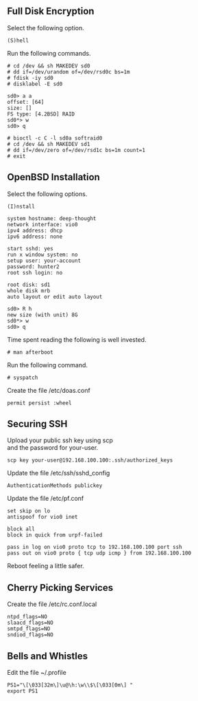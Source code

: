 Full Disk Encryption
--------------------
Select the following option.

    (S)hell

Run the following commands.

    # cd /dev && sh MAKEDEV sd0
    # dd if=/dev/urandom of=/dev/rsd0c bs=1m
    # fdisk -iy sd0
    # disklabel -E sd0

    sd0> a a
    offset: [64]
    size: []
    FS type: [4.2BSD] RAID
    sd0*> w
    sd0> q

    # bioctl -c C -l sd0a softraid0
    # cd /dev && sh MAKEDEV sd1
    # dd if=/dev/zero of=/dev/rsd1c bs=1m count=1
    # exit

OpenBSD Installation
--------------------
Select the following options.

    (I)nstall

    system hostname: deep-thought
    network interface: vio0
    ipv4 address: dhcp
    ipv6 address: none

    start sshd: yes
    run x window system: no
    setup user: your-account
    password: hunter2
    root ssh login: no

    root disk: sd1
    whole disk mrb
    auto layout or edit auto layout

    sd0> R h
    new size (with unit) 8G
    sd0*> w
    sd0> q

Time spent reading the following is well invested.

    # man afterboot

Run the following command.

    # syspatch

Create the file /etc/doas.conf

    permit persist :wheel

Securing SSH
------------
Upload your public ssh key using scp  
and the password for your-user.

    scp key your-user@192.168.100.100:.ssh/authorized_keys

Update the file /etc/ssh/sshd\_config

    AuthenticationMethods publickey

Update the file /etc/pf.conf

    set skip on lo
    antispoof for vio0 inet

    block all
    block in quick from urpf-failed

    pass in log on vio0 proto tcp to 192.168.100.100 port ssh
    pass out on vio0 proto { tcp udp icmp } from 192.168.100.100

Reboot feeling a little safer.

Cherry Picking Services
-----------------------
Create the file /etc/rc.conf.local

    ntpd_flags=NO
    slaacd_flags=NO
    smtpd_flags=NO
    sndiod_flags=NO

Bells and Whistles
------------------
Edit the file ~/.profile

    PS1="\[\033[32m\]\u@\h:\w\\$\[\033[0m\] "
    export PS1
